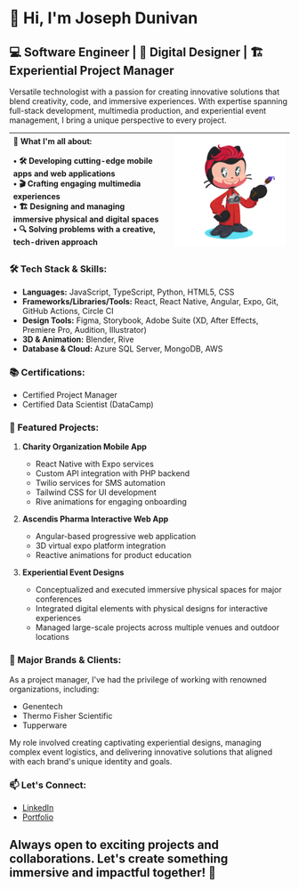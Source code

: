 # 👋 Hi, I'm Joseph Dunivan

## 💻 Software Engineer | 🎨 Digital Designer | 🏗️ Experiential Project Manager

Versatile technologist with a passion for creating innovative solutions that blend creativity, code, and immersive experiences. With expertise spanning full-stack development, multimedia production, and experiential event management, I bring a unique perspective to every project.

| 🚀 What I'm all about: <br><br> • 🛠️ Developing cutting-edge mobile apps and web applications <br> • 🎬 Crafting engaging multimedia experiences <br> • 🏗️ Designing and managing immersive physical and digital spaces <br> • 🔍 Solving problems with a creative, tech-driven approach | <img src="octocat-1719971780153.png" alt="Joseph Dunivan" width="400"/> |
|:---|:---:|

### 🛠️ Tech Stack & Skills:

- **Languages:** JavaScript, TypeScript, Python, HTML5, CSS
- **Frameworks/Libraries/Tools:** React, React Native, Angular, Expo, Git, GitHub Actions, Circle CI
- **Design Tools:** Figma, Storybook, Adobe Suite (XD, After Effects, Premiere Pro, Audition, Illustrator)
- **3D & Animation:** Blender, Rive
- **Database & Cloud:** Azure SQL Server, MongoDB, AWS

### 📚 Certifications:

- Certified Project Manager
- Certified Data Scientist (DataCamp)

### 🌟 Featured Projects:

1. **Charity Organization Mobile App**
   - React Native with Expo services
   - Custom API integration with PHP backend
   - Twilio services for SMS automation
   - Tailwind CSS for UI development
   - Rive animations for engaging onboarding

2. **Ascendis Pharma Interactive Web App**
   - Angular-based progressive web application
   - 3D virtual expo platform integration
   - Reactive animations for product education

3. **Experiential Event Designs**
   - Conceptualized and executed immersive physical spaces for major conferences
   - Integrated digital elements with physical designs for interactive experiences
   - Managed large-scale projects across multiple venues and outdoor locations

### 🏢 Major Brands & Clients:

As a project manager, I've had the privilege of working with renowned organizations, including:

- Genentech
- Thermo Fisher Scientific
- Tupperware

My role involved creating captivating experiential designs, managing complex event logistics, and delivering innovative solutions that aligned with each brand's unique identity and goals.

### 📫 Let's Connect:

- [LinkedIn](https://www.linkedin.com/in/jdunivan)
- [Portfolio](https://www.datacamp.com/portfolio/joey-dunivan)

## Always open to exciting projects and collaborations. Let's create something immersive and impactful together! 🚀
